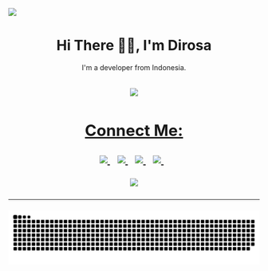 ![](https://camo.githubusercontent.com/992babdffd8c74a1502de375fbdf7e4d54773242/68747470733a2f2f6d656469612e67697068792e636f6d2f6d656469612f53576f536b4e36447854737a71494b4571762f67697068792e676966)
<h1 align='center'>
  Hi There 👋🏼, I'm Dirosa
</h1>

<p align='center'>
  I'm a developer from Indonesia.
</p>

<h2 align='center'
  My Workspace:
</h2>

<p align='center'>
  <a href="#"><img src="https://github-readme-stats.vercel.app/api?username=dirosahm" />
</p>

<h2 align='center'>
  Connect Me:
</h2>

<p align='center'>

  <a href="https://mailto:ahmdirosa@gmail.com">
    <img src="https://img.shields.io/badge/Gmail-D14836?style=for-the-badge&logo=gmail&logoColor=white" />
  </a>&nbsp;&nbsp;
  <a href="https://twitter.com/dirosahm">
    <img src="https://img.shields.io/badge/Twitter-1DA1F2?style=for-the-badge&logo=twitter&logoColor=white" />
  </a>&nbsp;&nbsp;
  <a href="https://instagram.com/mbethikjr">
    <img src="https://img.shields.io/badge/Instagram-E4405F?style=for-the-badge&logo=instagram&logoColor=white" />
  </a>&nbsp;&nbsp;
  <a href="https://t.me/mbethikjr">
    <img src="https://img.shields.io/badge/Telegram-2CA5E0?style=for-the-badge&logo=telegram&logoColor=white" />
  </a>&nbsp;&nbsp;

</p>

<p align='center'>
  <img src="https://hits.seeyoufarm.com/api/count/incr/badge.svg?url=https%3A%2F%2Fgithub.com%2Fdirosahm1212%2Fhit-counter" />
</p>



---
<p align="center">
 <img src="https://raw.githubusercontent.com/DHANOLA/DHANOLA/output/github-contribution-grid-snake.svg">
</p>
